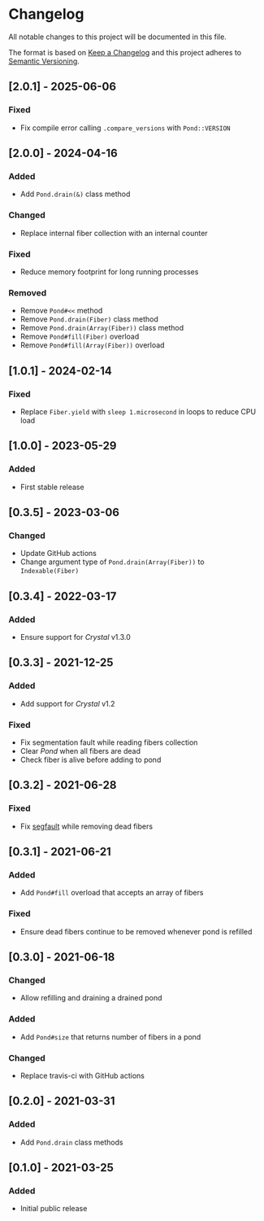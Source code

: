 # Changelog

All notable changes to this project will be documented in this file.

The format is based on [Keep a Changelog](http://keepachangelog.com/en/1.0.0/)
and this project adheres to [Semantic Versioning](http://semver.org/spec/v2.0.0.html).

## [2.0.1] - 2025-06-06

### Fixed
- Fix compile error calling `.compare_versions` with `Pond::VERSION`

## [2.0.0] - 2024-04-16

### Added
- Add `Pond.drain(&)` class method

### Changed
- Replace internal fiber collection with an internal counter

### Fixed
- Reduce memory footprint for long running processes

### Removed
- Remove `Pond#<<` method
- Remove `Pond.drain(Fiber)` class method
- Remove `Pond.drain(Array(Fiber))` class method
- Remove `Pond#fill(Fiber)` overload
- Remove `Pond#fill(Array(Fiber))` overload

## [1.0.1] - 2024-02-14

### Fixed
- Replace `Fiber.yield` with `sleep 1.microsecond` in loops to reduce CPU load

## [1.0.0] - 2023-05-29

### Added
- First stable release

## [0.3.5] - 2023-03-06

### Changed
- Update GitHub actions
- Change argument type of `Pond.drain(Array(Fiber))` to `Indexable(Fiber)`

## [0.3.4] - 2022-03-17

### Added
- Ensure support for *Crystal* v1.3.0

## [0.3.3] - 2021-12-25

### Added
- Add support for *Crystal* v1.2

### Fixed
- Fix segmentation fault while reading fibers collection
- Clear *Pond* when all fibers are dead
- Check fiber is alive before adding to pond

## [0.3.2] - 2021-06-28

### Fixed
- Fix [segfault][segfault] while removing dead fibers

[segfault]: https://github.com/GrottoPress/mel/runs/2932323566?check_suite_focus=true

## [0.3.1] - 2021-06-21

### Added
- Add `Pond#fill` overload that accepts an array of fibers

### Fixed
- Ensure dead fibers continue to be removed whenever pond is refilled

## [0.3.0] - 2021-06-18

### Changed
- Allow refilling and draining a drained pond

### Added
- Add `Pond#size` that returns number of fibers in a pond

### Changed
- Replace travis-ci with GitHub actions

## [0.2.0] - 2021-03-31

### Added
- Add `Pond.drain` class methods

## [0.1.0] - 2021-03-25

### Added
- Initial public release
